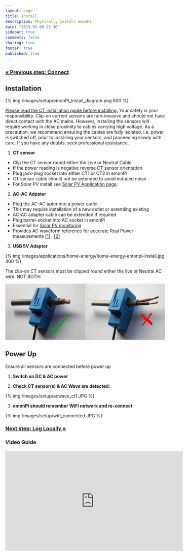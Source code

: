```yaml
---
layout: page
title: Install
description: Physically install emonPi
date: "2015-03-08 21:36"
sidebar: true
comments: false
sharing: true
footer: true
published: true
---
```

### [&laquo; Previous step: Connect](/setup/connect/)

## Installation

{% img /images/setup/emonPi_install_diagram.png 500 %}

<p class='note warning'>
<a href="https://openenergymonitor.org/emon/Current_Transformer_Installation">Please read the CT installation guide before installing.</a>
Your safety is your responsibility. Clip-on current sensors are non-invasive and should not have direct contact with the AC mains. However, installing the sensors will require working in close proximity to cables carrying high voltage. As a precaution, we recommend ensuring the cables are fully isolated, i.e. power is switched off, prior to installing your sensors, and proceeding slowly with care. If you have any doubts, seek professional assistance.
</p>

1. **CT sensor**
- Clip the CT sensor round either the Live or Neutral Cable
- If the power reading is negative reverse CT sensor orientation
- Plug jack-plug socket into either CT1 or CT2 in emonPi
- CT sensor cable should not be extended to avoid induced noise
- For Solar PV install see [Solar PV Application page](/applications/solar-pv/#sensor-installation).

2. **AC-AC Adpater**
- Plug the AC-AC apter into a power outlet
- This may require installation of a new outlet or extending existing
- AC-AC adapter cable can be extended if required
- Plug barrel-socket into AC socket in emonPi
- Essential for [Solar PV monitoring](/applications/solar-pv/#sensor-installation)
- Provides AC waveform reference for accurate Real Power measurements [[1]](http://openenergymonitor.org/emon/applications/homeenergy) , [[2]](http://openenergymonitor.org/emon/buildingblocks)

3. **USB 5V Adapter**

{% img /images/applications/home-energy/home-energy-emonpi-install.jpg 400 %}




<p class='note'>
The clip-on CT sensors must be clipped round either the live or Neutral AC wire. NOT BOTH:
</p>

![CT sensor installation ](/images/applications/solar-pv/ctinstall.jpg)

## Power Up


<p class='note'>
Ensure all sensors are connected before power up
</p>


1. **Switch on DC & AC power**

2. **Check CT sensor(s) & AC Wave are detected:**

{% img /images/setup/acwave_ct1.JPG %}

3. **emonPi should remember WiFi network and re-connect**

{% img /images/setup/wifi_connected.JPG %}


### [Next step: Log Locally &raquo;](/setup/local/)

### Video Guide
<div class='videoWrapper'>
<iframe width="560" height="315" src="https://www.youtube.com/embed/6SB4fRYQjno" frameborder="0" allowfullscreen></iframe>
</div>
